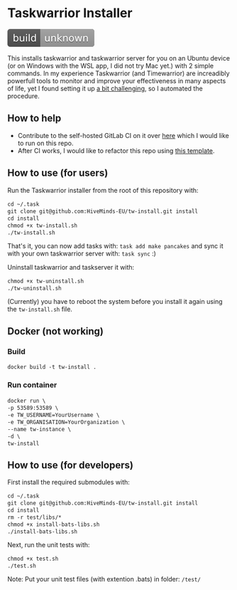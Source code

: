 # Taskwarrior Installer 

[![Build Status](https://raw.githubusercontent.com/a-t-0/gitlab-ci-build-statuses/master/hiveminds/tw-install/develop/build_status.svg)](http://2gzyxa5ihm7nsggfxnu52rck2vv4rvmdlkiu3zzui5du4xyclen53wid.onion/)

This installs taskwarrior and taskwarrior server for you on an Ubuntu device (or on Windows with the WSL app, I did not try Mac yet.) with 2 simple commands. In my experience Taskwarrior (and Timewarrior) are increadibly powerfull tools to monitor and improve your effectiveness in many aspects of life, yet I found setting it up [a bit challenging](https://www.youtube.com/watch?v=nuE4v5xKIWc), so I automated the procedure. 

## How to help
- Contribute to the self-hosted GitLab CI on it over [here](https://github.com/TruCol/Self-host-GitLab-CI-for-GitHub) which I would like to run on this repo.
- After CI works, I would like to refactor this repo using [this template](https://github.com/HiveMinds/Bash-Project-Template).

## How to use (for users)
Run the Taskwarrior installer from the root of this repository with:
```
cd ~/.task
git clone git@github.com:HiveMinds-EU/tw-install.git install
cd install
chmod +x tw-install.sh
./tw-install.sh
```
That's it, you can now add tasks with: `task add make pancakes` and sync it with your own taskwarrior server with: `task sync` :)


Uninstall taskwarrior and taskserver it with:
```
chmod +x tw-uninstall.sh
./tw-uninstall.sh
```
(Currently) you have to reboot the system before you install it again using the `tw-install.sh` file.

## Docker (not working)
### Build
```shell
docker build -t tw-install .
```
### Run container
```shell
docker run \
-p 53589:53589 \
-e TW_USERNAME=YourUsername \
-e TW_ORGANISATION=YourOrganization \
--name tw-instance \
-d \
tw-install 
```

## How to use (for developers)
First install the required submodules with:
```
cd ~/.task
git clone git@github.com:HiveMinds-EU/tw-install.git install
cd install
rm -r test/libs/*
chmod +x install-bats-libs.sh
./install-bats-libs.sh
```

Next, run the unit tests with:
```
chmod +x test.sh
./test.sh
```
Note: Put your unit test files (with extention .bats) in folder: `/test/`
